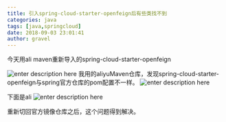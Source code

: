 ```yaml
---
title: 引入spring-cloud-starter-openfeign后有些类找不到 
categories: java
tags: [java,springcloud]
date: 2018-09-03 23:01:41 
author: gravel
---
```

今天用ali maven重新导入的spring-cloud-starter-openfeign

<!--more-->

![enter description here][1]
我用的aliyuMaven仓库，发现spring-cloud-starter-openfeign与spring官方仓库的pom配置不一样。
![enter description here][2]

下面是ali
![enter description here][3]

重新切回官方镜像仓库之后，这个问题得到解决。


[1]: 1.png "1"
[2]: 2.png "2"
[3]: 3.png "3"